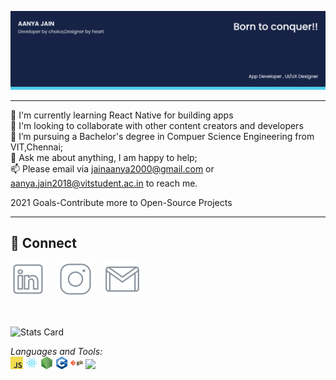 ![Aanya Jain's Cover](./cover.png) 
<hr>

 🌱 I'm currently learning React Native for building apps <br />
 👯 I'm looking to collaborate with other content creators and developers<br />
 💼 I’m pursuing a Bachelor's degree in Compuer Science Engineering from VIT,Chennai;<br />
 💬 Ask me about anything, I am happy to help;<br />
 📫 Please email via jainaanya2000@gmail.com or aanya.jain2018@vitstudent.ac.in to reach me.<br />

 2021 Goals-Contribute more to Open-Source Projects <br />

<hr>

## 🤝 Connect

[![LinkedIn](./icons/linkedin.svg)](https://www.linkedin.com/in/aanya-jain-369985173/) &nbsp;&nbsp;&nbsp;
[![Instagram](./icons/instagram.svg)](https://www.instagram.com/_salilnaik_/) &nbsp;&nbsp;&nbsp;
[![Email](./icons/email.svg)](mailto:jainaanya2000@gmail.com)

<br>

![Stats Card](https://github-readme-stats.vercel.app/api?username=Aanyajain&show_icons=true&line_height=27&count_private=true&title_color=ffffff&text_color=c9cacc&icon_color=2bbc8a&bg_color=1d1f21)



*Languages and Tools:*  
<code><img height="20" src="https://raw.githubusercontent.com/github/explore/80688e429a7d4ef2fca1e82350fe8e3517d3494d/topics/javascript/javascript.png"></code>
<code><img height="20" src="https://raw.githubusercontent.com/github/explore/80688e429a7d4ef2fca1e82350fe8e3517d3494d/topics/react/react.png"></code>
<code><img height="20" src="https://raw.githubusercontent.com/github/explore/80688e429a7d4ef2fca1e82350fe8e3517d3494d/topics/nodejs/nodejs.png"></code>
<code><img height="20" src="https://raw.githubusercontent.com/github/explore/80688e429a7d4ef2fca1e82350fe8e3517d3494d/topics/cpp/cpp.png"></code>
<code><img height="20" src="https://raw.githubusercontent.com/github/explore/80688e429a7d4ef2fca1e82350fe8e3517d3494d/topics/git/git.png"></code>
 <code><img width="10%" src="https://www.vectorlogo.zone/logos/android/android-ar21.svg"></code>

